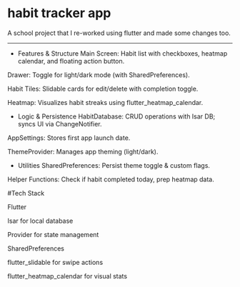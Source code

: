 # habit tracker app

A school project that I re-worked using flutter and made some changes too.

------------------------------------
- Features & Structure
Main Screen: Habit list with checkboxes, heatmap calendar, and floating action button.

Drawer: Toggle for light/dark mode (with SharedPreferences).

Habit Tiles: Slidable cards for edit/delete with completion toggle.

Heatmap: Visualizes habit streaks using flutter_heatmap_calendar.

- Logic & Persistence
HabitDatabase: CRUD operations with Isar DB; syncs UI via ChangeNotifier.

AppSettings: Stores first app launch date.

ThemeProvider: Manages app theming (light/dark).

- Utilities
SharedPreferences: Persist theme toggle & custom flags.

Helper Functions: Check if habit completed today, prep heatmap data.

#Tech Stack 

Flutter

Isar for local database

Provider for state management

SharedPreferences

flutter_slidable for swipe actions

flutter_heatmap_calendar for visual stats
